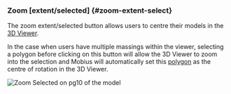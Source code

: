 ### Zoom [extent/selected] {#zoom-extent-select} 

The zoom extent/selected button allows users to centre their models in the [3D Viewer](3D_view.md).

In the case when users have multiple massings within the viewer, selecting a polygon before clicking on this button will allow the 3D Viewer to zoom into the selection and Mobius will automatically set this [polygon](..\chapter_2_geo-info_data_model\Polygon.md) as the centre of rotation in the 3D Viewer.

![Zoom Selected on pg10 of the model](..\..\assets\chapter_1_assets\Zoom.png)
